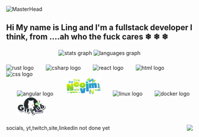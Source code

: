 ![MasterHead](https://i0.wp.com/beneaththetangles.com/wp-content/uploads/2024/04/Jellyfish-Cant-Swim-at-Night12.jpg?resize=1400%2C400&ssl=1)
<h2 align="left">Hi My name is Ling and I'm a fullstack developer I think, from ....ah who the fuck cares ❄ ❄ ❄</h2>

###

<div align="center">
  <img src="https://github-readme-stats.vercel.app/api?username=travelling-merchant&hide_title=false&hide_rank=false&show_icons=true&include_all_commits=true&count_private=true&disable_animations=false&theme=dracula&locale=en&hide_border=false" height="150" alt="stats graph"  />
  <img src="https://github-readme-stats.vercel.app/api/top-langs?username=travelling-merchant&locale=en&hide_title=false&layout=compact&card_width=320&langs_count=5&theme=dracula&hide_border=false" height="150" alt="languages graph"  />
</div>

###

<div align="left">
  <img src="https://github.com/jonacruz89/SAWARATSUKI.ServiceLogos/blob/main/Rust/Rust.png?raw=true" height="50" alt="rust logo"  />
  <img width="25" />
  <img src="https://github.com/jonacruz89/SAWARATSUKI.ServiceLogos/blob/main/C%23/C%23.png?raw=true" height="50" alt="csharp logo"  />
  <img width="25" />
  <img src="https://github.com/jonacruz89/SAWARATSUKI.ServiceLogos/blob/main/React/React.png?raw=true" height="50" alt="react logo"  />
  <img width="25" />
  <img src="https://github.com/jonacruz89/SAWARATSUKI.ServiceLogos/blob/main/Html/HTML.png?raw=true" height="50" alt="html logo"  />
  <img width="25" />
    <img src="https://vtuber-style-logos.vercel.app/_next/image?url=https%3A%2F%2Fraw.githubusercontent.com%2FEnder-Wiggin2019%2FServiceLogos%2Fmain%2FCSS%E5%AE%8C%E5%85%A8%E3%81%AB%E7%90%86%E8%A7%A3%E3%81%97%E3%81%9F%2FCSS%E5%AE%8C%E5%85%A8%E3%81%AB%E7%90%86%E8%A7%A3%E3%81%97%E3%81%9F.png&w=384&q=75" height="50" alt="css logo"  /><br>
  <img width="25" />
  <img src="https://github.com/jonacruz89/SAWARATSUKI.ServiceLogos/blob/main/Angular/Angular.png?raw=true" height="50" alt="angular logo"  />
  <img width="25" />
  <img src="https://github.com/Aikoyori/ProgrammingVTuberLogos/blob/main/Neovim/NeovimLogo.png?raw=true" height="50" alt="vim logo"  />
  <img width="22" />
  <img src="https://github.com/jonacruz89/SAWARATSUKI.ServiceLogos/blob/main/ArchLinux/ArchLinux.png?raw=true" height="50" alt="linux logo"  />
  <img width="25" />
  <img src="https://vtuber-style-logos.vercel.app/_next/image?url=https%3A%2F%2Fraw.githubusercontent.com%2FAikoyori%2FProgrammingVTuberLogos%2Fmain%2FDocker%2FDockerLogo.png&w=384&q=75" height="50" alt="docker logo"  />
  <img width="25" />
  <img src="https://github.com/murimurikyu/CuteVtubingThing/blob/main/GitHub.png?raw=true" height="50" alt="githubu logo"  />

</div>

###

<div align="left">
<img align="right" height="150" src="https://media.tenor.com/0sgVJ-WyTwwAAAAM/sealyx-jellyfish-can%27t-swim-in-the-night.gif"  />

###
<p>socials, yt,twitch,site,linkedin not done yet</p>
</div>

###
